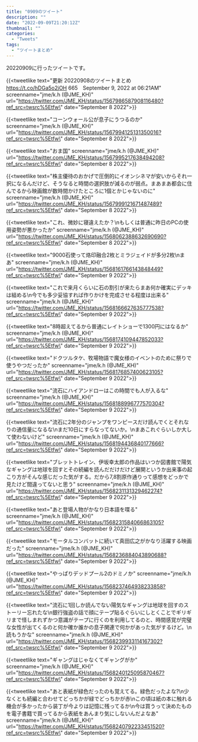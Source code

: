 ```yaml
---
title: "0909のツイート"
description: ""
date: "2022-09-09T21:20:12Z"
thumbnail: ""
categories:
  - "Tweets"
tags:
  - "ツイートまとめ"
---
```

20220909に行ったツイートです。
<!--more-->
{{<tweetlike text=\"更新 20220908のツイートまとめ https://t.co/hDGa5o2jOH 665　September 9, 2022 at 06:21AM\" screenname=\"jme/k.h (@JME_KH)\" url=\"https://twitter.com/JME_KH/status/1567986587908116480?ref_src=twsrc%5Etfw\" date=\"September 8 2022\">}}

{{<tweetlike text=\"コーンウォール公が息子にうつるのか\" screenname=\"jme/k.h (@JME_KH)\" url=\"https://twitter.com/JME_KH/status/1567994125131350016?ref_src=twsrc%5Etfw\" date=\"September 8 2022\">}}

{{<tweetlike text=\"おま国\" screenname=\"jme/k.h (@JME_KH)\" url=\"https://twitter.com/JME_KH/status/1567995217638494208?ref_src=twsrc%5Etfw\" date=\"September 8 2022\">}}

{{<tweetlike text=\"株主優待のおかげで圧倒的にイオンシネマが安いからそれ一択になるんだけど、そうなると時間の選択肢が減るのが弱点。まあまあ都会に住んでるから映画館が数時間かけたところに1個とかじゃないのに\" screenname=\"jme/k.h (@JME_KH)\" url=\"https://twitter.com/JME_KH/status/1567999121671487489?ref_src=twsrc%5Etfw\" date=\"September 8 2022\">}}

{{<tweetlike text=\"これ、微妙に寝違えたか？\nもしくは普通に昨日のPCの使用姿勢が悪かったか\" screenname=\"jme/k.h (@JME_KH)\" url=\"https://twitter.com/JME_KH/status/1568062388632690690?ref_src=twsrc%5Etfw\" date=\"September 8 2022\">}}

{{<tweetlike text=\"9000石使って烙印融合2枚とミラジェイドが多分2枚\nまあ\" screenname=\"jme/k.h (@JME_KH)\" url=\"https://twitter.com/JME_KH/status/1568161766143848449?ref_src=twsrc%5Etfw\" date=\"September 9 2022\">}}

{{<tweetlike text=\"これで来月くらいに石の割引が来たらまあ何か確実にデッキは組める\n今でも多少妥協すれば作りかけを完成させる程度は出来る\" screenname=\"jme/k.h (@JME_KH)\" url=\"https://twitter.com/JME_KH/status/1568166627635777538?ref_src=twsrc%5Etfw\" date=\"September 9 2022\">}}

{{<tweetlike text=\"8時超えてるから普通にレイトショーで1300円にはなるか\" screenname=\"jme/k.h (@JME_KH)\" url=\"https://twitter.com/JME_KH/status/1568174109447852033?ref_src=twsrc%5Etfw\" date=\"September 9 2022\">}}

{{<tweetlike text=\"ドクツルタケ、牧場物語で魔女様のイベントのために祭りで使うやつだったか\" screenname=\"jme/k.h (@JME_KH)\" url=\"https://twitter.com/JME_KH/status/1568176857400623105?ref_src=twsrc%5Etfw\" date=\"September 9 2022\">}}

{{<tweetlike text=\"流石にハイアンドローはこの時間でも人が入るな\" screenname=\"jme/k.h (@JME_KH)\" url=\"https://twitter.com/JME_KH/status/1568188996777570304?ref_src=twsrc%5Etfw\" date=\"September 9 2022\">}}

{{<tweetlike text=\"流石に2年分のジャンプをワンピースだけ読んでくとそれなりの通信量になるな\nまだ10日にすらなってないか。\nまあこれぐらいしか大して使わないけど\" screenname=\"jme/k.h (@JME_KH)\" url=\"https://twitter.com/JME_KH/status/1568194436840177666?ref_src=twsrc%5Etfw\" date=\"September 9 2022\">}}

{{<tweetlike text=\"ブレットトレイン、伊坂幸太郎の作品はいつか図書館で陽気なギャングは地球を回すとその続編を読んだだけだけど展開というか出来事の起こり方がそんな感じだった気がする。だから7,8割原作通りって感想をどっかで見たけど間違ってないと思う\" screenname=\"jme/k.h (@JME_KH)\" url=\"https://twitter.com/JME_KH/status/1568231131329462274?ref_src=twsrc%5Etfw\" date=\"September 9 2022\">}}

{{<tweetlike text=\"あと登場人物がかなり日本語を喋る\" screenname=\"jme/k.h (@JME_KH)\" url=\"https://twitter.com/JME_KH/status/1568231584066863105?ref_src=twsrc%5Etfw\" date=\"September 9 2022\">}}

{{<tweetlike text=\"モータルコンバットに続いて真田広之がかなり活躍する映画だった\" screenname=\"jme/k.h (@JME_KH)\" url=\"https://twitter.com/JME_KH/status/1568236884043890688?ref_src=twsrc%5Etfw\" date=\"September 9 2022\">}}

{{<tweetlike text=\"やっぱりデッドプール2のドミノか\" screenname=\"jme/k.h (@JME_KH)\" url=\"https://twitter.com/JME_KH/status/1568237464938233858?ref_src=twsrc%5Etfw\" date=\"September 9 2022\">}}

{{<tweetlike text=\"流石に1回しか読んでない陽気なギャングは地球を回すのストーリー忘れたな\n銀行強盗の話で顔にテープ貼るぐらいにしとくことでギリギリまで怪しまれずかつ意識がテープに行くのを利用してるのと、時間感覚が完璧な女性が出てくるのと何か確か誰かの息子関連で何かがあった気がするけど。\n読もうかな\" screenname=\"jme/k.h (@JME_KH)\" url=\"https://twitter.com/JME_KH/status/1568239933114167302?ref_src=twsrc%5Etfw\" date=\"September 9 2022\">}}

{{<tweetlike text=\"ギャングはじゃなくてギャングがか\" screenname=\"jme/k.h (@JME_KH)\" url=\"https://twitter.com/JME_KH/status/1568240125095870467?ref_src=twsrc%5Etfw\" date=\"September 9 2022\">}}

{{<tweetlike text=\"あと表紙が緑色だったのも覚えてる。緑色だったよな?\n少なくとも続編と合わせてどっちかが緑でどっちかが赤\nこの頃は紙の本に触れる機会が多かったから装丁が今よりは記憶に残ってるか\n今は買うって決めたものを電子書籍で買ってるから表紙をあんまり気にしないんだよなあ\" screenname=\"jme/k.h (@JME_KH)\" url=\"https://twitter.com/JME_KH/status/1568240792233451520?ref_src=twsrc%5Etfw\" date=\"September 9 2022\">}}

